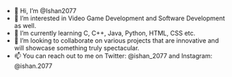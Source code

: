- 👋 Hi, I’m @Ishan2077
- 👀 I’m interested in Video Game Development and Software Development as well.
- 🌱 I’m currently learning C, C++, Java, Python, HTML, CSS etc.
- 💞️ I’m looking to collaborate on various projects that are innovative and will showcase something truly spectacular.
- 📫 You can reach out to me on Twitter: @ishan_2077 and Instagram: @ishan.2077

<!---
Ishan2077/Ishan2077 is a ✨ special ✨ repository because its `README.md` (this file) appears on your GitHub profile.
You can click the Preview link to take a look at your changes.
--->
